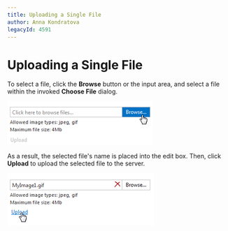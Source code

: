 ```yaml
---
title: Uploading a Single File
author: Anna Kondratova
legacyId: 4591
---
```

# Uploading a Single File
To select a file, click the **Browse** button or the input area, and select a file within the invoked **Choose File** dialog.

![ASPxUploadControl-Selecting](../../images/img9004.png)

As a result, the selected file's name is placed into the edit box. Then, click **Upload** to upload the selected file to the server.

![EUD_Upload](../../images/img22638.png)